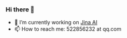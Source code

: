### Hi there 👋

- 🔭 I’m currently working on [Jina AI](https://github.com/jina-ai)
- 📫 How to reach me: 522856232 at qq.com

<!-- <img align="center" src="https://github-readme-stats.vercel.app/api?username=mapleeit" /> -->
